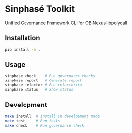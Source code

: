 # Sinphasé Toolkit

Unified Governance Framework CLI for OBINexus libpolycall

## Installation

```bash
pip install -e .
```

## Usage

```bash
sinphase check    # Run governance checks
sinphase report   # Generate report
sinphase refactor # Run refactoring
sinphase status   # Show status
```

## Development

```bash
make install  # Install in development mode
make test     # Run tests
make check    # Run governance check
```
